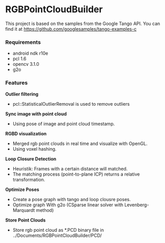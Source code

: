 # RGBPointCloudBuilder

This project is based on the samples from the Google Tango API. You can find it at https://github.com/googlesamples/tango-examples-c

### Requirements
- android ndk r10e
- pcl 1.6
- opencv 3.1.0
- g2o

### Features
**Outlier filtering**
- pcl::StatisticalOutlierRemoval is used to remove outliers

**Sync image with point cloud**
- Using pose of image and point cloud timestamp.

**RGBD visualization**
- Merged rgb point clouds in real time and visualize with OpenGL.
- Using voxel hashing.

**Loop Closure Detection**
- Heuristik: Frames with a certain distance will matched. 
- The matching process (point-to-plane ICP) returns a relative transformation.

**Optimize Poses**
- Create a pose graph with tango and loop clousre poses.
- Optimize graph With g2o (CSparse linear solver with Levenberg-Marquardt method)

**Store Point Clouds**
- Store rgb point cloud as *.PCD binary file in ../Documents/RGBPointCloudBuilder/PCD/


